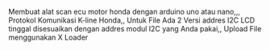 Membuat alat scan ecu motor honda dengan arduino uno atau nano,,,
Protokol Komunikasi K-line Honda,,
Untuk File Ada 2 Versi addres I2C LCD tinggal disesuaikan dengan addres modul I2C yang Anda pakai,,
Upload File menggunakan X Loader
